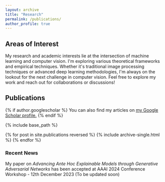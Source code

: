 ```yaml
---
layout: archive
title: "Research"
permalink: /publications/
author_profile: true
---
```


## Areas of Interest
My research and academic interests lie at the intersection of machine learning and computer vision. I'm exploring various theoretical frameworks and empirical techniques. Whether it's traditional image processing techniques or advanced deep learning methodologies, I'm always on the lookout for the next challenge in computer vision. Feel free to explore my work and reach out for collaborations or discussions!

## Publications

{% if author.googlescholar %}
  You can also find my articles on <u><a href="{{author.googlescholar}}">my Google Scholar profile</a>.</u>
{% endif %}

{% include base_path %}

{% for post in site.publications reversed %}
  {% include archive-single.html %}
{% endfor %}

### Recent News
My paper on <i>Advancing Ante Hoc Explainable Models through Generative Adversarial Networks</i> has been accepted at AAAI 2024 Conference Workshop - 12th December 2023 (To be updated soon)
